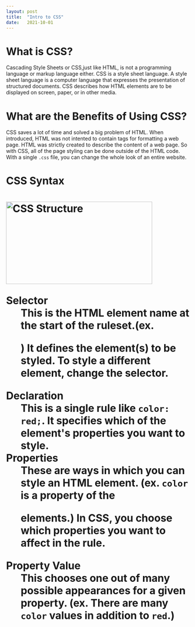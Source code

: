 ```yaml
---
layout: post
title:  "Intro to CSS"
date:   2021-10-01 
---
```

<html>
<head>
<meta charset="utf-8">
<title>Intro to CSS</title>
<style></style>
</head>
<body>
<h1><b>What is CSS?</b></h1>
<p>Cascading Style Sheets or CSS,just like HTML, is not a programming language or markup language either. CSS is a style sheet language. A style sheet language is a computer language that expresses the presentation of structured documents. CSS describes how HTML elements are to be displayed on screen, paper, or in other media.</p>
<h1><b>What are the Benefits of Using CSS?</b></h1>
<p>CSS saves a lot of time and solved a big problem of HTML. When introduced, HTML was not intented to contain tags for formatting a web page. HTML was strictly created to describe the content of a web page. So with CSS, all of the page styling can be done outside of the HTML code. With a single <code>.css</code> file, you can change the whole look of an entire website. </p>
<h1><b>CSS Syntax</b><h1>
<img src="https://developer.mozilla.org/en-US/docs/Learn/Getting_started_with_the_web/CSS_basics/css-declaration-small.png" alt="CSS Structure" width="400" height="225">
<dl>
    <dt><b>Selector</b></dt>
        <dd>This is the HTML element name at the start of the ruleset.(ex.<code><p></code>) It defines the element(s) to be styled. To style a different element, change the selector.</dd>
    <dt><b>Declaration</b></dt>
        <dd>This is a single rule like <code>color: red;</code>. It specifies which of the element's properties you want to style.</dd>
    <dt><b>Properties</b></dt>
        <dd>These are ways in which you can style an HTML element. (ex. <code>color</code> is a property of the <code><p></code> elements.) In CSS, you choose which properties you want to affect in the rule.</dd>
    <dt><b>Property Value</b></dt>
        <dd>This chooses one out of many possible appearances for a given property. (ex. There are many <code>color</code> values in addition to <code>red</code>.)</dd>
</dl>
</body>
</html>